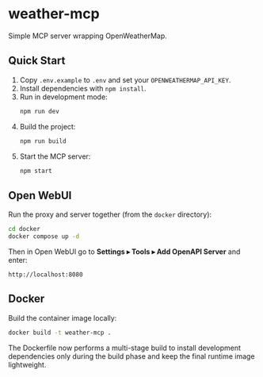 # weather-mcp

Simple MCP server wrapping OpenWeatherMap.

## Quick Start

1. Copy `.env.example` to `.env` and set your `OPENWEATHERMAP_API_KEY`.
2. Install dependencies with `npm install`.
3. Run in development mode:
   ```bash
   npm run dev
   ```
4. Build the project:
   ```bash
   npm run build
   ```
5. Start the MCP server:
   ```bash
   npm start
   ```

## Open WebUI

Run the proxy and server together (from the `docker` directory):
```bash
cd docker
docker compose up -d
```
Then in Open WebUI go to **Settings ▸ Tools ▸ Add OpenAPI Server** and enter:
```
http://localhost:8080
```

## Docker

Build the container image locally:
```bash
docker build -t weather-mcp .
```
The Dockerfile now performs a multi-stage build to install development
dependencies only during the build phase and keep the final runtime image
lightweight.

